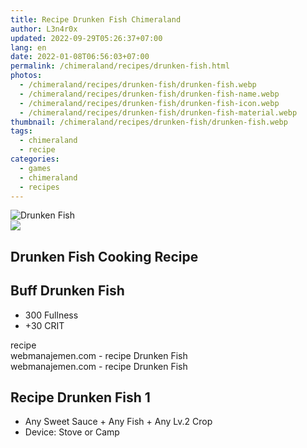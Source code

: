 ```yaml
---
title: Recipe Drunken Fish Chimeraland
author: L3n4r0x
updated: 2022-09-29T05:26:37+07:00
lang: en
date: 2022-01-08T06:56:03+07:00
permalink: /chimeraland/recipes/drunken-fish.html
photos:
  - /chimeraland/recipes/drunken-fish/drunken-fish.webp
  - /chimeraland/recipes/drunken-fish/drunken-fish-name.webp
  - /chimeraland/recipes/drunken-fish/drunken-fish-icon.webp
  - /chimeraland/recipes/drunken-fish/drunken-fish-material.webp
thumbnail: /chimeraland/recipes/drunken-fish/drunken-fish.webp
tags:
  - chimeraland
  - recipe
categories:
  - games
  - chimeraland
  - recipes
---
```


<link
  rel="stylesheet"
  href="https://rawcdn.githack.com/dimaslanjaka/Web-Manajemen/870a349/css/bootstrap-5-3-0-alpha3-wrapper.css"
/>
<section id="bootstrap-wrapper">
  <div data-bs-theme="dark">
    <div class="card mb-2">
      <div class="card-body">
        <div class="row g-0">
          <div class="col-sm-4 position-relative mb-2">
            <img
              src="https://www.webmanajemen.com/chimeraland/recipes/drunken-fish/drunken-fish-material.webp"
              class="card-img fit-cover w-100 h-100"
              alt="Drunken Fish"
              data-fancybox="true"
            />
          </div>
          <div class="col-sm-8 mb-2">
            <div class="card-body">
              <div class="d-flex flex-row align-items-center mb-3">
                <img
                  class="d-inline-block me-2"
                  src="https://www.webmanajemen.com/chimeraland/recipes/drunken-fish/drunken-fish-icon.webp"
                  width="auto"
                  height="auto"
                  style="vertical-align: middle"
                />
                <h2 class="fs-5">Drunken Fish Cooking Recipe</h2>
              </div>
              <h2 class="card-title fs-5">Buff Drunken Fish</h2>
              <div class="card-text">
                <ul>
                  <li>300 Fullness</li>
                  <li>+30 CRIT</li>
                </ul>
              </div>
              <span class="badge rounded-pill">recipe</span>
            </div>
            <div class="card-footer text-end text-muted mt-auto">
              webmanajemen.com - recipe Drunken Fish
            </div>
          </div>
        </div>
      </div>
      <div class="card-footer text-end text-muted">
        webmanajemen.com - recipe Drunken Fish
      </div>
    </div>
    <div class="row mb-2">
      <div class="col-12 col-lg-6 recipe-item mb-2">
        <div class="card">
          <div class="card-body">
            <h2 class="card-title fs-5">Recipe Drunken Fish 1</h2>
            <div class="card-text">
              <ul>
                <li>
                  Any Sweet Sauce<span> + </span>Any Fish<span> + </span>Any
                  Lv.2 Crop
                </li>
                <li>Device: Stove or Camp</li>
              </ul>
            </div>
          </div>
        </div>
      </div>
    </div>
  </div>
</section>